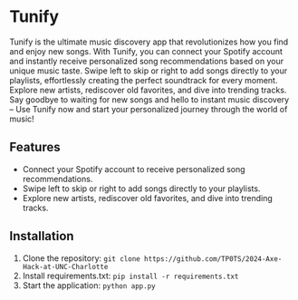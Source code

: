 # Tunify

Tunify is the ultimate music discovery app that revolutionizes how you find and enjoy new songs. 
With Tunify, you can connect your Spotify account and instantly receive personalized song recommendations based on your unique music taste. 
Swipe left to skip or right to add songs directly to your playlists, effortlessly creating the perfect soundtrack for every moment. 
Explore new artists, rediscover old favorites, and dive into trending tracks.
Say goodbye to waiting for new songs and hello to instant music discovery – Use Tunify now and start your personalized journey through the world of music!

## Features

- Connect your Spotify account to receive personalized song recommendations.
- Swipe left to skip or right to add songs directly to your playlists.
- Explore new artists, rediscover old favorites, and dive into trending tracks.

## Installation

1. Clone the repository: `git clone https://github.com/TP0TS/2024-Axe-Hack-at-UNC-Charlotte`
2. Install requirements.txt: `pip install -r requirements.txt`
3. Start the application: `python app.py`


